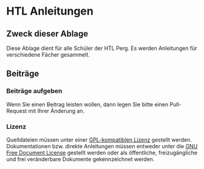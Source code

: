 # HTL Anleitungen
## Zweck dieser Ablage
Diese Ablage dient für alle Schüler der HTL Perg. Es werden
Anleitungen für verschiedene Fächer gesammelt.

## Beiträge
### Beiträge aufgeben
Wenn Sie einen Beitrag leisten wollen, dann legen Sie bitte einen
Pull-Request mit Ihrer Änderung an.

### Lizenz
Quelldateien müssen unter einer
[GPL-kompatiblen Lizenz](https://www.gnu.org/philosophy/license-list.html#GPLCompatibleLicenses)
gestellt werden. Dokumentationen bzw. direkte Anleitungen müssen
entweder unter die
[GNU Free Document License](http://www.gnu.org/copyleft/fdl.html)
gestellt werden oder als öffentliche, freizugängliche und frei
veränderbare Dokumente gekennzeichnet werden.
